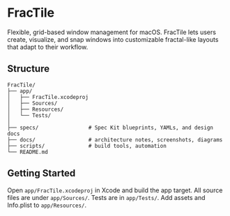 # FracTile

Flexible, grid-based window management for macOS. FracTile lets users create, visualize, and snap windows into customizable fractal-like layouts that adapt to their workflow.

## Structure

```
FracTile/
├── app/
│   ├── FracTile.xcodeproj
│   ├── Sources/
│   ├── Resources/
│   └── Tests/
│
├── specs/                # Spec Kit blueprints, YAMLs, and design docs
├── docs/                 # architecture notes, screenshots, diagrams
├── scripts/              # build tools, automation
└── README.md
```

## Getting Started

Open `app/FracTile.xcodeproj` in Xcode and build the app target. All source files are under `app/Sources/`. Tests are in `app/Tests/`. Add assets and Info.plist to `app/Resources/`.
